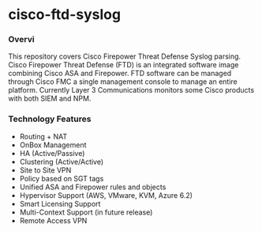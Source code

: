 # cisco-ftd-syslog

### Overvi
This repository covers Cisco Firepower Threat Defense Syslog parsing.
Cisco Firepower Threat Defense (FTD) is an integrated software image combining Cisco ASA and Firepower. FTD software can be managed through Cisco FMC a single management console to manage an entire platform. Currently Layer 3 Communications monitors some Cisco products with both SIEM and NPM.


### Technology Features
- Routing + NAT  
- OnBox Management
- HA (Active/Passive)
- Clustering (Active/Active)
- Site to Site VPN
- Policy based on SGT tags
- Unified ASA and Firepower rules and objects
- Hypervisor Support (AWS, VMware, KVM, Azure 6.2)
- Smart Licensing Support
- Multi-Context Support (in future release)
- Remote Access VPN